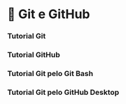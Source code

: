 # 🔗 Git e GitHub

### Tutorial Git
### Tutorial GitHub
### Tutorial Git pelo Git Bash
### Tutorial Git pelo GitHub Desktop


